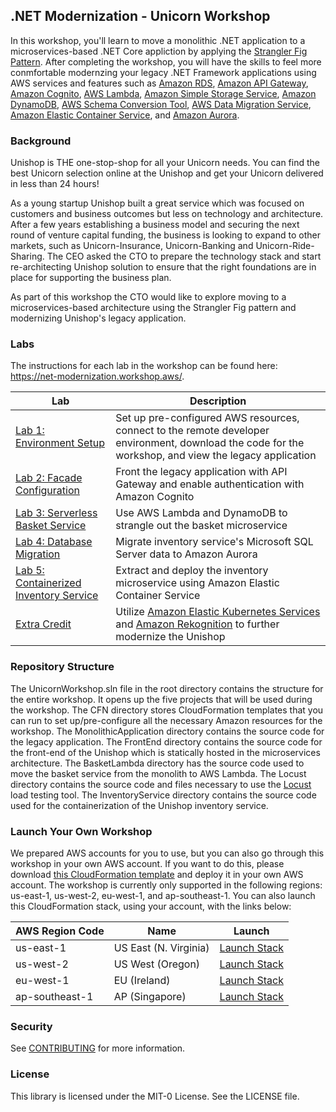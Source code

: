 ## .NET Modernization - Unicorn Workshop

In this workshop, you'll learn to move a monolithic .NET application to a microservices-based .NET Core appliction by applying the [Strangler Fig Pattern](https://martinfowler.com/bliki/StranglerFigApplication.html). After completing the workshop, you will have the skills to feel more conmfortable modernzing your legacy .NET Framework applications using AWS services and features such as [Amazon RDS](https://aws.amazon.com/rds/), [Amazon API Gateway](https://aws.amazon.com/api-gateway/), [Amazon Cognito](https://aws.amazon.com/cognito/), [AWS Lambda](https://aws.amazon.com/lambda/), [Amazon Simple Storage Service](https://aws.amazon.com/s3/), [Amazon DynamoDB](https://aws.amazon.com/dynamodb/), [AWS Schema Conversion Tool](https://aws.amazon.com/dms/schema-conversion-tool/), [AWS Data Migration Service](https://aws.amazon.com/dms/), [Amazon Elastic Container Service](https://aws.amazon.com/ecs/), and [Amazon Aurora](https://aws.amazon.com/rds/aurora/). 

### Background
Unishop is THE one-stop-shop for all your Unicorn needs. You can find the best Unicorn selection online at the Unishop and get your Unicorn delivered in less than 24 hours!

As a young startup Unishop built a great service which was focused on customers and business outcomes but less on technology and architecture. After a few years establishing a business model and securing the next round of venture capital funding, the business is looking to expand to other markets, such as Unicorn-Insurance, Unicorn-Banking and Unicorn-Ride-Sharing. The CEO asked the CTO to prepare the technology stack and start re-architecting Unishop solution to ensure that the right foundations are in place for supporting the business plan.

As part of this workshop the CTO would like to explore moving to a microservices-based architecture using the Strangler Fig pattern and modernizing Unishop's legacy application.


### Labs

The instructions for each lab in the workshop can be found here: https://net-modernization.workshop.aws/.

| Lab | Description |
| ------ | ------ |
| [Lab 1: Environment Setup](https://net-modernization.workshop.aws/lab1.html) | Set up pre-configured AWS resources, connect to the remote developer environment, download the code for the workshop, and view the legacy application |
| [Lab 2: Facade Configuration](https://net-modernization.workshop.aws/lab2.html) | Front the legacy application with API Gateway and enable authentication with Amazon Cognito   |
| [Lab 3: Serverless Basket Service](https://net-modernization.workshop.aws/lab3.html) | Use AWS Lambda and DynamoDB to strangle out the basket microservice|
| [Lab 4: Database Migration](https://net-modernization.workshop.aws/lab4.html) | Migrate inventory service's Microsoft SQL Server data to Amazon Aurora |
| [Lab 5: Containerized Inventory Service](https://net-modernization.workshop.aws/lab5.html) | Extract and deploy the inventory microservice using Amazon Elastic Container Service |
| [Extra Credit](https://net-modernization.workshop.aws/extra.html) | Utilize [Amazon Elastic Kubernetes Services](https://aws.amazon.com/eks/) and [Amazon Rekognition](https://aws.amazon.com/rekognition/) to further modernize the Unishop |

### Repository Structure

The UnicornWorkshop.sln file in the root directory contains the structure for the entire workshop. It opens up the five projects that will be used during the workshop.
The CFN directory stores CloudFormation templates that you can run to set up/pre-configure all the necessary Amazon resources for the workshop. 
The MonolithicApplication directory contains the source code for the legacy application. 
The FrontEnd directory contains the source code for the front-end of the Unishop which is statically hosted in the microservices architecture. 
The BasketLambda directory has the source code used to move the basket service from the monolith to AWS Lambda. 
The Locust directory contains the source code and files necessary to use the [Locust](https://locust.io/) load testing tool. 
The InventoryService directory contains the source code used for the containerization of the Unishop inventory service. 

### Launch Your Own Workshop
We prepared AWS accounts for you to use, but you can also go through this workshop in your own AWS account. If you want to do this, please download [this CloudFormation template](https://unicorn-store-dotnet.s3.us-east-2.amazonaws.com/Workshop-CFN.yml) and deploy it in your own AWS account. The workshop is currently only supported in the following regions: us-east-1, us-west-2, eu-west-1, and ap-southeast-1. You can also launch this CloudFormation stack, using your account, with the links below:

| AWS Region Code            | Name                     | Launch |
| --- | --- | --- 
| us-east-1 |US East (N. Virginia)|[Launch Stack](https://console.aws.amazon.com/cloudformation/home?region=us-east-1#/stacks/new?stackName=UnicornWorkshopMain&templateURL=https://unicorn-store-dotnet.s3.us-east-2.amazonaws.com/Workshop-CFN.yml) |
| us-west-2 |US West (Oregon)| [Launch Stack](https://console.aws.amazon.com/cloudformation/home?region=us-west-2#/stacks/new?stackName=UnicornWorkshopMain&templateURL=https://unicorn-store-dotnet.s3.us-east-2.amazonaws.com/Workshop-CFN.yml) |
| eu-west-1 |EU (Ireland)| [Launch Stack](https://console.aws.amazon.com/cloudformation/home?region=eu-west-1#/stacks/new?stackName=UnicornWorkshopMain&templateURL=https://unicorn-store-dotnet.s3.us-east-2.amazonaws.com/Workshop-CFN.yml) |
| ap-southeast-1 |AP (Singapore)| [Launch Stack](https://console.aws.amazon.com/cloudformation/home?region=ap-southeast-1#/stacks/new?stackName=UnicornWorkshopMain&templateURL=https://unicorn-store-dotnet.s3.us-east-2.amazonaws.com/Workshop-CFN.yml) |

### Security

See [CONTRIBUTING](CONTRIBUTING.md#security-issue-notifications) for more information.

### License

This library is licensed under the MIT-0 License. See the LICENSE file.
